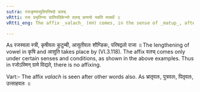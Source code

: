 ```yaml
---
sutra: रजःकृष्यासुतिपरिषदो वलच्
vRtti: रजः प्रभृतिभ्यः प्रातिपदिकेभ्यो वलच् प्रत्ययो भवति मत्वर्थे ॥
vRtti_eng: The affix _valach_ (वल) comes, in the sense of _matup_, after _rajas_, _krishi_, _asuti_, and _parishad_.

---
```

As रजस्वला स्त्री, कृषीवलः कुटुम्बी, आसुतीवलः शौण्डिकः, परिषद्वलो राजा ॥ The lengthening of vowel in कृषि and आसुति takes place by (VI.3.118). The affix वलच् comes only under certain senses and conditions, as shown in the above examples. Thus in रजोऽस्मिन् ग्रामे विद्यते, there is no affixing.

Vart:- The affix _valach_ is seen after other words also. As भ्रातृवलः, पुत्रवलः, पितृवलः, उत्साहवलः ॥